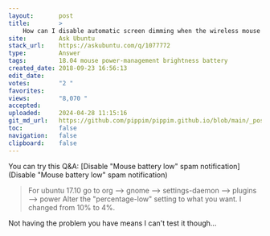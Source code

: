 ```yaml
---
layout:       post
title:        >
    How can I disable automatic screen dimming when the wireless mouse has low battery?
site:         Ask Ubuntu
stack_url:    https://askubuntu.com/q/1077772
type:         Answer
tags:         18.04 mouse power-management brightness battery
created_date: 2018-09-23 16:56:13
edit_date:    
votes:        "2 "
favorites:    
views:        "8,070 "
accepted:     
uploaded:     2024-04-28 11:15:16
git_md_url:   https://github.com/pippim/pippim.github.io/blob/main/_posts/2018/2018-09-23-How-can-I-disable-automatic-screen-dimming-when-the-wireless-mouse-has-low-battery_.md
toc:          false
navigation:   false
clipboard:    false
---
```


You can try this Q&A: [Disable &quot;Mouse battery low&quot; spam notification](Disable &quot;Mouse battery low&quot; spam notification)

> For ubuntu 17.10 go to org --> gnome --> settings-daemon --> plugins  
> --> power Alter the "percentage-low" setting to what you want. I changed from 10% to 4%.  

Not having the problem you have means I can't test it though...
